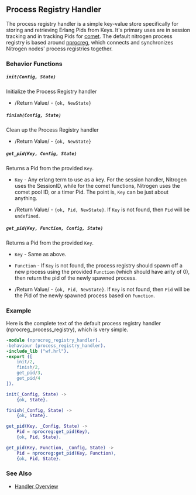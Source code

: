 <!-- dash: Handlers - Process Registry | Guide | ###:Section -->



## Process Registry Handler

The process registry handler is a simple key-value store specifically for
  storing and retrieving Erlang Pids from Keys. It's primary uses are in
  session tracking and in tracking Pids for [comet](../doc/api.html#sec-5).
  The default nitrogen process registry is based around
  [nprocreg](https://github.com/nitrogen/nprocreg), which connects and
  synchronizes Nitrogen nodes' process registries together.

### Behavior Functions

##### `init(Config, State)`

  Initialize the Process Registry handler

 *  /Return Value/ - `{ok, NewState}`

##### `finish(Config, State)`

  Clean up the Process Registry handler

 *  /Return Value/ - `{ok, NewState}`

##### `get_pid(Key, Config, State)`

  Returns a Pid from the provided `Key`.

 *  `Key` - Any erlang term to use as a key. For the session handler, Nitrogen
	  uses the SessionID, while for the comet functions, Nitrogen uses the
	  comet pool ID, or a timer Pid. The point is, `Key` can be just about
	  anything.

 *  /Return Value/ - `{ok, Pid, NewState}`.  If `Key` is not found, then `Pid` will be `undefined`.

##### `get_pid(Key, Function, Config, State)`

  Returns a Pid from the provided `Key`.

 *  `Key` - Same as above.

 *  `Function` - If `Key` is not found, the process registry should spawn off a
	  new process using the provided `Function` (which should have arity of 0), then return the pid
	  of the newly spawned process.

 *  /Return Value/ - `{ok, Pid, NewState}`. If `Key` is not found, then `Pid`
	  will be the Pid of the newly spawned process based on `Function`.

### Example

Here is the complete text of the default process registry handler
(nprocreg_process_registry), which is very simple.

```erlang
-module (nprocreg_registry_handler).
-behaviour (process_registry_handler).
-include_lib ("wf.hrl").
-export ([
	init/2,
	finish/2,
	get_pid/3,
	get_pid/4
]).

init(_Config, State) ->
	{ok, State}.

finish(_Config, State) ->
	{ok, State}.

get_pid(Key, _Config, State) ->
	Pid = nprocreg:get_pid(Key),
	{ok, Pid, State}.

get_pid(Key, Function, _Config, State) ->
	Pid = nprocreg:get_pid(Key, Function),
	{ok, Pid, State}.

```


### See Also

 *  [Handler Overview](../handlers.md)
